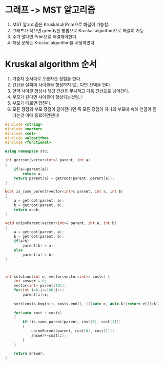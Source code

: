 # 그래프 -> MST 알고리즘

1. MST 알고리즘은 Kruskal 과 Prim으로 해결이 가능함.
2. 그래프가 작으면 greedy한 방법으로 Kruskal algorithm으로 해결이 가능.
3. 수가 많다면 Prim으로 해결해야한다.
4. 해당 문제는 Kruskal algorithm을 사용하였다.


# Kruskal algorithm 순서

1. 가중치 순서대로 오름차순 정렬을 한다.
2. 간선을 살피며 사이클을 형성하지 않는다면 선택을 한다.
3. 만약 사이클 형성시 해당 간선은 무시하고 다음 간선으로 넘어간다.
4. 부모가 같다면 사이클이 형성되는것임..!
5. 부모가 다르면 합친다.
6. 모든 정점의 부모 정점이 같아진다면 즉 모든 정점이 하나의 부모에 속해 연결이 된다는것 이때 종료하면된다!


```c++
#include <string>
#include <vector>
#include <set>
#include <algorithm>
#include <functional>

using namespace std;

int getroot(vector<int>& parent, int a)
{
    if(a==parent[a])
        return a;
    return parent[a] = getroot(parent, parent[a]);
}

bool is_same_parent(vector<int>& parent, int a, int b)
{
    a = getroot(parent, a);
    b = getroot(parent, b);
    return a==b;
}

void unionParent(vector<int>& parent, int a, int b)
{
    a = getroot(parent, a);
    b = getroot(parent, b);
    if(a<b)
        parent[b] = a;
    else
        parent[a] = b;
}



int solution(int n, vector<vector<int>> costs) {
    int answer = 0;
    vector<int> parent(101);
    for(int i=0;i<=100;i++)
        parent[i]=i;
    
    sort(costs.begin(), costs.end(), [](auto e, auto k){return e[2]<k[2];});
   
    for(auto cost : costs)
    {
        if(!is_same_parent(parent, cost[0], cost[1]))
        {
            unionParent(parent, cost[0], cost[1]);
            answer+=cost[2];
        }
    }
    
    return answer;
}






```
